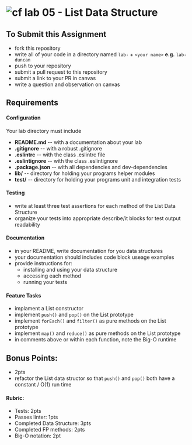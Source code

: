 ![cf](http://i.imgur.com/7v5ASc8.png) lab 05 - List Data Structure
====

## To Submit this Assignment
  * fork this repository
  * write all of your code in a directory named `lab-` + `<your name>` **e.g.** `lab-duncan`
  * push to your repository
  * submit a pull request to this repository
  * submit a link to your PR in canvas
  * write a question and observation on canvas

## Requirements  
#### Configuration  
  <!-- list of files, configurations, tools, etc that are required -->
  Your lab directory must include  
  * **README.md** -- with a documentation about your lab
  * **.gitignore** -- with a robust .gitignore
  * **.eslintrc** -- with the class .eslintrc file
  * **.eslintignore** -- with the class .eslintignore
  * **.package.json** -- with all dependencies and dev-dependencies
  * **lib/** -- directory for holding your programs helper modules
  * **test/** -- directory for holding your programs unit and integration tests

#### Testing  
  * write at least three test assertions for each method of the List Data Structure
  * organize your tests into appropriate describe/it blocks for test output readability

####  Documentation  
  * in your README, write documentation for you data structures
  * your documentation should includes code block useage examples
  * provide instructions for:
    * installing and using your data structure
    * accessing each method
    * running your tests

#### Feature Tasks  
  * implament a List constructor
  * implement `push()` and `pop()` on the List prototype
  * implement `forEach()` and `filter()` as pure methods on the List prototype
  * implement `map()` and `reduce()` as pure methods on the List prototype
  * in comments above or within each function, note the Big-O runtime

## Bonus Points:
  * 2pts
  * refactor the List data structor so that `push()` and `pop()` both have a constant / O(1) run time

#### Rubric:
  * Tests: 2pts
  * Passes linter: 1pts
  * Completed Data Structure: 3pts
  * Completed FP methods: 2pts
  * Big-O notation: 2pt

